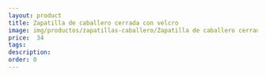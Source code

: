 ```yaml
---
layout: product
title: Zapatilla de caballero cerrada con velcro
image: img/productos/zapatillas-caballero/Zapatilla de caballero cerrada con velcro= 34.webp
price:  34
tags: 
description: 
order: 0
---
```

